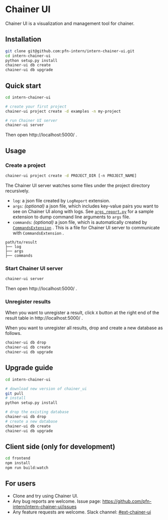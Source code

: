 # Chainer UI

Chainer UI is a visualization and management tool for chainer.

## Installation

```sh
git clone git@github.com:pfn-intern/intern-chainer-ui.git
cd intern-chainer-ui
python setup.py install
chainer-ui db create
chainer-ui db upgrade
```

## Quick start

```sh
cd intern-chainer-ui

# create your first project
chainer-ui project create -d examples -n my-project

# run Chainer UI server
chainer-ui server
```

Then open http://localhost:5000/ .


## Usage

### Create a project

```sh
chainer-ui project create -d PROJECT_DIR [-n PROJECT_NAME]
```

The Chainer UI server watches some files under the project directory recursively.

- `log`: a json file created by `LogReport` extension.
- `args`: *(optional)* a json file, which includes key-value pairs you want to see on Chainer UI along with logs. See [`args_report.py`](https://github.com/pfn-intern/intern-chainer-ui/blob/master/chainer_ui/extensions/args_report.py) for a sample extension to dump command line arguments to `args` file.
- `commands`: *(optional)* a json file, which is automatically created by [`CommandsExtension`](https://github.com/pfn-intern/intern-chainer-ui/blob/master/chainer_ui/extensions/commands_extension.py) . This is a file for Chainer UI server to communicate with `CommandsExtension` .

```
path/to/result
├── log
├── args
├── commands
```

### Start Chainer UI server

```sh
chainer-ui server
```

Then open http://localhost:5000/ .

### Unregister results

When you want to unregister a result, click `X` button at the right end of the result table in http://localhost:5000/ .

When you want to unregister all results, drop and create a new database as follows.

```sh
chainer-ui db drop
chainer-ui db create
chainer-ui db upgrade
```


## Upgrade guide

```sh
cd intern-chainer-ui

# download new version of chainer_ui
git pull
# install
python setup.py install

# drop the existing database
chainer-ui db drop
# create a new database
chainer-ui db create
chainer-ui db upgrade
```



## Client side (only for development)

```sh
cd frontend
npm install
npm run build:watch
```


## For users

- Clone and try using Chainer UI.
- Any bug reports are welcome. Issue page: https://github.com/pfn-intern/intern-chainer-ui/issues
- Any feature requests are welcome. Slack channel: [#ext-chainer-ui](https://preferred.slack.com/messages/ext-chainer-ui/)
